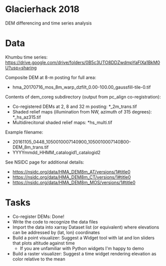 # Glacierhack 2018
DEM differencing and time series analysis

# Data
Khumbu time series: https://drive.google.com/drive/folders/0B5c3UTO8DDZwdmpYaFlXa1BkM0U?usp=sharing

Composite DEM at 8-m posting for full area:
- hma_20170716_mos_8m_warp_dzfilt_0.00-100.00_gaussfill-tile-0.tif

Contents of dem_coreg subdirectory (output from pc_align co-registration):
- Co-registered DEMs at 2, 8 and 32 m posting: *_2m_trans.tif
- Shaded relief maps (illumination from NW, azimuth of 315 degrees): *_hs_az315.tif
- Multidirecitonal shaded relief maps: *hs_multi.tif

Example filename:
- 20161105_0448_1050010007140900_1050010007140B00-DEM_8m_trans.tif
- YYYYmmdd_HHMM_catalogid1_catalogid2

See NSIDC page for additional details: 
- https://nsidc.org/data/HMA_DEM8m_AT/versions/1#title0
- https://nsidc.org/data/HMA_DEM8m_CT/versions/1#title0
- https://nsidc.org/data/HMA_DEM8m_MOS/versions/1#title0

# Tasks

- Co-register DEMs: Done!
- Write the code to recognize the data files
- Import the data into xarray Dataset list (or equivalent) where elevations can be addressed by (lat, lon) coordinates
- Build a point visualizer: Suggest a Widget tool with lat and lon sliders that plots altitude against time
  - If you are unfamiliar with Python widgets I'm happy to demo
- Build a raster visualizer: Suggest a time widget rendering elevation as color relative to the mean
